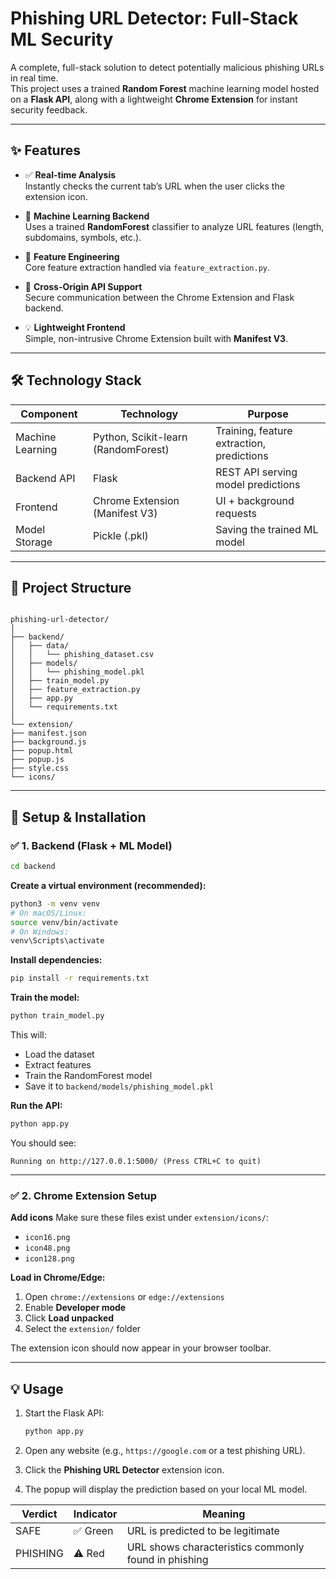 # Phishing URL Detector: Full-Stack ML Security

A complete, full-stack solution to detect potentially malicious phishing URLs in real time.  
This project uses a trained **Random Forest** machine learning model hosted on a **Flask API**, along with a lightweight **Chrome Extension** for instant security feedback.

---

## ✨ Features

- ✅ **Real-time Analysis**  
  Instantly checks the current tab’s URL when the user clicks the extension icon.

- 🧠 **Machine Learning Backend**  
  Uses a trained **RandomForest** classifier to analyze URL features (length, subdomains, symbols, etc.).

- 🧩 **Feature Engineering**  
  Core feature extraction handled via `feature_extraction.py`.

- 🔐 **Cross-Origin API Support**  
  Secure communication between the Chrome Extension and Flask backend.

- 💡 **Lightweight Frontend**  
  Simple, non-intrusive Chrome Extension built with **Manifest V3**.

---

## 🛠️ Technology Stack

| Component        | Technology                        | Purpose                                      |
|------------------|-----------------------------------|----------------------------------------------|
| Machine Learning | Python, Scikit-learn (RandomForest) | Training, feature extraction, predictions    |
| Backend API      | Flask                             | REST API serving model predictions           |
| Frontend         | Chrome Extension (Manifest V3)    | UI + background requests                     |
| Model Storage    | Pickle (.pkl)                     | Saving the trained ML model                  |

---

## 📂 Project Structure

```

phishing-url-detector/
│
├── backend/                 
│   ├── data/
│   │   └── phishing_dataset.csv     
│   ├── models/
│   │   └── phishing_model.pkl        
│   ├── train_model.py                
│   ├── feature_extraction.py         
│   ├── app.py                        
│   └── requirements.txt              
│
└── extension/                
├── manifest.json        
├── background.js       
├── popup.html         
├── popup.js             
├── style.css           
└── icons/            

````

---

## 🚀 Setup & Installation

### ✅ 1. Backend (Flask + ML Model)

```bash
cd backend
````

**Create a virtual environment (recommended):**

```bash
python3 -m venv venv
# On macOS/Linux:
source venv/bin/activate
# On Windows:
venv\Scripts\activate
```

**Install dependencies:**

```bash
pip install -r requirements.txt
```

**Train the model:**

```bash
python train_model.py
```

This will:

* Load the dataset
* Extract features
* Train the RandomForest model
* Save it to `backend/models/phishing_model.pkl`

**Run the API:**

```bash
python app.py
```

You should see:

```
Running on http://127.0.0.1:5000/ (Press CTRL+C to quit)
```

---

### ✅ 2. Chrome Extension Setup

**Add icons**
Make sure these files exist under `extension/icons/`:

* `icon16.png`
* `icon48.png`
* `icon128.png`

**Load in Chrome/Edge:**

1. Open `chrome://extensions` or `edge://extensions`
2. Enable **Developer mode**
3. Click **Load unpacked**
4. Select the `extension/` folder

The extension icon should now appear in your browser toolbar.

---

## 💡 Usage

1. Start the Flask API:

   ```bash
   python app.py
   ```

2. Open any website (e.g., `https://google.com` or a test phishing URL).

3. Click the **Phishing URL Detector** extension icon.

4. The popup will display the prediction based on your local ML model.

| Verdict  | Indicator | Meaning                                              |
| -------- | --------- | ---------------------------------------------------- |
| SAFE     | ✅ Green   | URL is predicted to be legitimate                    |
| PHISHING | ⚠️ Red    | URL shows characteristics commonly found in phishing |
